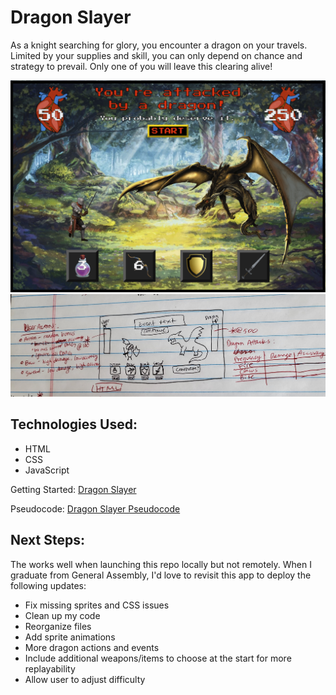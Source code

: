 # Dragon Slayer
As a knight searching for glory, you encounter a dragon on your travels. Limited by your supplies and skill, you can only depend on chance and strategy to prevail. Only one of you will leave this clearing alive!

![Final Game](/./images/final_screenshot.png)
![Wireframe](/./images/wireframe.jpg)

## Technologies Used:
* HTML
* CSS
* JavaScript

Getting Started: [Dragon Slayer](https://n8dizonmustard.github.io/project_dragon/)

Pseudocode: [Dragon Slayer Pseudocode](https://docs.google.com/document/d/1v-Ft3paYzdJFV_5RdKQqH_bIKOf-1kIkOiO2EHogJmQ/edit?usp=sharing)

## Next Steps:
The works well when launching this repo locally but not remotely. When I graduate from General Assembly, I'd love to revisit this app to deploy the following updates:
* Fix missing sprites and CSS issues
* Clean up my code
* Reorganize files
* Add sprite animations
* More dragon actions and events
* Include additional weapons/items to choose at the start for more replayability
* Allow user to adjust difficulty